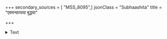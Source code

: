 +++
secondary_sources = [ "MSS_8095",]
jsonClass = "Subhaashita"
title = "एवमन्याय्यया बुद्ध्या"

+++

<details><summary>Text</summary>

एवमन्याय्यया बुद्ध्या कृतं कर्माशुभावहम्।  
तस्मात् तन् न्याय्यया कुर्याद् बकेनाहेः कृतं यथा॥
</details>

